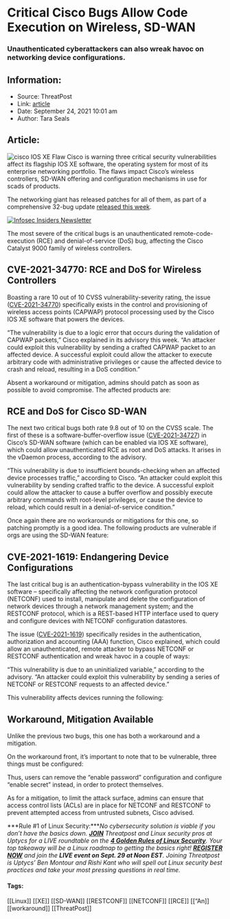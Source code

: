 # Critical Cisco Bugs Allow Code Execution on Wireless, SD-WAN
### Unauthenticated cyberattackers can also wreak havoc on networking device configurations.

## Information:
+ Source: ThreatPost
+ Link: [article](https://kasperskycontenthub.com/threatpost-global/?p=174991)
+ Date: September 24, 2021  10:01 am
+ Author: Tara Seals


## Article:
![cisco IOS XE Flaw](https://media.threatpost.com/wp-content/uploads/sites/103/2020/11/11092729/cisco.jpg)
Cisco is warning three critical security vulnerabilities affect its flagship IOS XE software, the operating system for most of its enterprise networking portfolio. The flaws impact Cisco’s wireless controllers, SD-WAN offering and configuration mechanisms in use for scads of products.


The networking giant has released patches for all of them, as part of a comprehensive 32-bug update [released this week](https://tools.cisco.com/security/center/Search.x?publicationTypeIDs=1&firstPublishedStartDate=2021%2F09%2F21&firstPublishedEndDate=2021%2F09%2F23&limit=50).


[![Infosec Insiders Newsletter](https://media.threatpost.com/wp-content/uploads/sites/103/2021/07/10165815/infosec_insiders_in_article_promo.png)](https://threatpost.com/infosec-insider-subscription-page/?utm_source=ART&utm_medium=ART&utm_campaign=InfosecInsiders_Newsletter_Promo/)


The most severe of the critical bugs is an unauthenticated remote-code-execution (RCE) and denial-of-service (DoS) bug, affecting the Cisco Catalyst 9000 family of wireless controllers.


**CVE-2021-34770: RCE and DoS for Wireless Controllers**
--------------------------------------------------------


Boasting a rare 10 out of 10 CVSS vulnerability-severity rating, the issue ([CVE-2021-34770](https://tools.cisco.com/security/center/content/CiscoSecurityAdvisory/cisco-sa-ewlc-capwap-rce-LYgj8Kf)) specifically exists in the control and provisioning of wireless access points (CAPWAP) protocol processing used by the Cisco IOS XE software that powers the devices.


“The vulnerability is due to a logic error that occurs during the validation of CAPWAP packets,” Cisco explained in its advisory this week. “An attacker could exploit this vulnerability by sending a crafted CAPWAP packet to an affected device. A successful exploit could allow the attacker to execute arbitrary code with administrative privileges or cause the affected device to crash and reload, resulting in a DoS condition.”


Absent a workaround or mitigation, admins should patch as soon as possible to avoid compromise. The affected products are:


**RCE and DoS for Cisco SD-WAN**
--------------------------------


The next two critical bugs both rate 9.8 out of 10 on the CVSS scale. The first of these is a software-buffer-overflow issue ([CVE-2021-34727](https://tools.cisco.com/security/center/content/CiscoSecurityAdvisory/cisco-sa-iosxesdwan-rbuffover-vE2OB6tp)) in Cisco’s SD-WAN software (which can be enabled via IOS XE software), which could allow unauthenticated RCE as root and DoS attacks. It arises in the vDaemon process, according to the advisory.


“This vulnerability is due to insufficient bounds-checking when an affected device processes traffic,” according to Cisco. “An attacker could exploit this vulnerability by sending crafted traffic to the device. A successful exploit could allow the attacker to cause a buffer overflow and possibly execute arbitrary commands with root-level privileges, or cause the device to reload, which could result in a denial-of-service condition.”


Once again there are no workarounds or mitigations for this one, so patching promptly is a good idea. The following products are vulnerable if orgs are using the SD-WAN feature:


**CVE-2021-1619: Endangering Device Configurations**
----------------------------------------------------


The last critical bug is an authentication-bypass vulnerability in the IOS XE software – specifically affecting the network configuration protocol (NETCONF) used to install, manipulate and delete the configuration of network devices through a network management system; and the RESTCONF protocol, which is a REST-based HTTP interface used to query and configure devices with NETCONF configuration datastores.


The issue ([CVE-2021-1619](https://tools.cisco.com/security/center/content/CiscoSecurityAdvisory/cisco-sa-aaa-Yx47ZT8Q)) specifically resides in the authentication, authorization and accounting (AAA) function, Cisco explained, which could allow an unauthenticated, remote attacker to bypass NETCONF or RESTCONF authentication and wreak havoc in a couple of ways:


“This vulnerability is due to an uninitialized variable,” according to the advisory. “An attacker could exploit this vulnerability by sending a series of NETCONF or RESTCONF requests to an affected device.”


This vulnerability affects devices running the following:


**Workaround, Mitigation Available**
------------------------------------


Unlike the previous two bugs, this one has both a workaround and a mitigation.


On the workaround front, it’s important to note that to be vulnerable, three things must be configured:


Thus, users can remove the “enable password” configuration and configure “enable secret” instead, in order to protect themselves.


As for a mitigation, to limit the attack surface, admins can ensure that access control lists (ACLs) are in place for NETCONF and RESTCONF to prevent attempted access from untrusted subnets, Cisco advised.


***Rule #1 of Linux Security:****No cybersecurity solution is viable if you don’t have the basics down. [**JOIN**](https://threatpost.com/webinars/4-golden-rules-linux-security/?utm_source=ART&utm_medium=ART&utm_campaign=September_Uptycs_Webinar) Threatpost and Linux security pros at Uptycs for a LIVE roundtable on the [**4 Golden Rules of Linux Security**](https://threatpost.com/webinars/4-golden-rules-linux-security/?utm_source=ART&utm_medium=ART&utm_campaign=September_Uptycs_Webinar). Your top takeaway will be a Linux roadmap to getting the basics right! [**REGISTER NOW**](https://threatpost.com/webinars/4-golden-rules-linux-security/?utm_source=ART&utm_medium=ART&utm_campaign=September_Uptycs_Webinar) and join the **LIVE event on Sept. 29 at Noon EST**. Joining Threatpost is Uptycs’ Ben Montour and Rishi Kant who will spell out Linux security best practices and take your most pressing questions in real time.*




#### Tags:
[[Linux]] [[XE]] [[SD-WAN]] [[RESTCONF]] [[NETCONF]] [[RCE]] [[“An]] [[workaround]] [[ThreatPost]]
